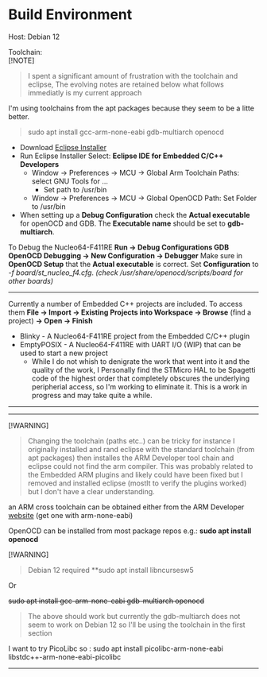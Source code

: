 # Build Environment

Host: Debian 12

Toolchain:  
[!NOTE]
> I spent a significant amount of frustration with the toolchain and eclipse, The evolving notes are retained below what follows immediatly is my current approach

I'm using toolchains from the apt packages because they seem to be a litte better.

> sudo apt install gcc-arm-none-eabi gdb-multiarch openocd  

* Download [Eclipse Installer](https://www.eclipse.org/downloads)
* Run Eclipse Installer Select: **Eclipse IDE for Embedded C/C++ Developers**
  * Window -> Preferences -> MCU -> Global Arm Toolchain Paths: select GNU Tools for ...
    * Set path to /usr/bin
  * Window -> Preferences -> MCU -> Global OpenOCD Path: Set Folder to /usr/bin
* When setting up a **Debug Configuration** check the **Actual executable** for openOCD and GDB. The **Executable name** should be set to **gdb-multiarch**.

To Debug the Nucleo64-F411RE **Run -> Debug Configurations <Right Click> GDB OpenOCD Debugging -> New Configuration -> Debugger**
Make sure in **OpenOCD Setup** that the **Actual executable** is correct. Set **Configuration** to *-f board/st_nucleo_f4.cfg*. *(check /usr/share/openocd/scripts/board for other boards)*

---

Currently a number of Embedded C++ projects are included.  To access them **File -> Import -> Existing Projects into Workspace -> Browse** (find a project) **-> Open -> Finish**

* Blinky - A Nucleo64-F411RE project from the Embedded C/C++ plugin
* EmptyPOSIX - A Nucleo64-F411RE with UART I/O (WIP) that can be used to start a new project
  * While I do not whish to denigrate the work that went into it and the quality of the work, I Personally find the STMicro HAL to be Spagetti code of the highest order that completely obscures the underlying peripherial access, so I'm working to eliminate it. This is a work in progress and may take quite a while.

---

---
[!WARNING]
> Changing the toolchain (paths etc..) can be tricky for instance I originally installed and rand eclipse with the standard toolchain (from apt packages) then installes the ARM Developer tool chain and eclipse could not find the arm compiler. This was probably related to the Embedded ARM plugins and likely could have been fixed but I removed and installed eclipse (mostlt to verify the plugins worked) but I don't have a clear understanding.

an ARM cross toolchain can be obtained either from the ARM Developer [website](https://developer.arm.com/downloads/-/arm-gnu-toolchain-downloads)  (get one with arm-none-eabi)

OpenOCD can be installed from most package repos e.g.: **sudo apt install openocd**

[!WARNING]
> Debian 12 required **sudo apt install libncursesw5

Or

~~sudo apt install gcc-arm-none-eabi gdb-multiarch openocd~~  
> The above should work but currently the gdb-multiarch does not seem to work on Debian 12 so I'll be using the toolchain in the first section

I want to try PicoLibc so : sudo apt install picolibc-arm-none-eabi libstdc++-arm-none-eabi-picolibc

---


